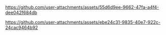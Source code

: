 https://github.com/user-attachments/assets/55d6d9ee-9662-47fa-a4f4-dee042f684db


https://github.com/user-attachments/assets/ebe24c31-9835-40e7-922c-24cac9464b92
